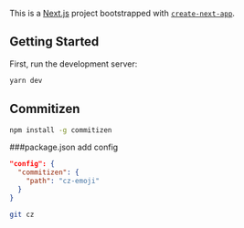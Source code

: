 This is a [Next.js](https://nextjs.org) project bootstrapped with [`create-next-app`](https://nextjs.org/docs/app/api-reference/cli/create-next-app).

## Getting Started

First, run the development server:

```bash
yarn dev
```

## Commitizen

```bash
npm install -g commitizen
```

###package.json add config

```json
"config": {
  "commitizen": {
    "path": "cz-emoji"
  }
}
```

```bash
git cz
```
